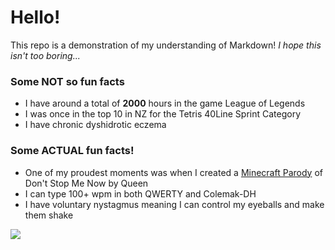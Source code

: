 # Hello!

This repo is a demonstration of my understanding of Markdown! *I hope this isn't too boring...*

### Some **NOT** so fun facts
- I have around a total of **2000** hours in the game League of Legends
- I was once in the top 10 in NZ for the Tetris 40Line Sprint Category
- I have chronic dyshidrotic eczema

### Some **ACTUAL** fun facts!
- One of my proudest moments was when I created a [Minecraft Parody](https://www.youtube.com/watch?v=661NcGDDaFg) of Don't Stop Me Now by Queen
- I can type 100+ wpm in both QWERTY and Colemak-DH
- I have voluntary nystagmus meaning I can control my eyeballs and make them shake

![](https://i.redd.it/uo9msjsnwi5c1.gif)
